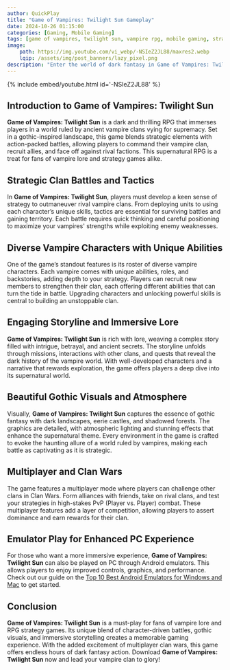 ```yaml
---
author: QuickPlay
title: "Game of Vampires: Twilight Sun Gameplay"
date: 2024-10-26 01:15:00
categories: [Gaming, Mobile Gaming]
tags: [game of vampires, twilight sun, vampire rpg, mobile gaming, strategy, action, supernatural]
image: 
    path: https://img.youtube.com/vi_webp/-NSIeZ2JL88/maxres2.webp
    lqip: /assets/img/post_banners/lazy_pixel.png
description: "Enter the world of dark fantasy in Game of Vampires: Twilight Sun, where players lead vampire clans in a battle for survival and dominance."
---
```


{% include embed/youtube.html id='-NSIeZ2JL88' %}

## Introduction to Game of Vampires: Twilight Sun

**Game of Vampires: Twilight Sun** is a dark and thrilling RPG that immerses players in a world ruled by ancient vampire clans vying for supremacy. Set in a gothic-inspired landscape, this game blends strategic elements with action-packed battles, allowing players to command their vampire clan, recruit allies, and face off against rival factions. This supernatural RPG is a treat for fans of vampire lore and strategy games alike.

## Strategic Clan Battles and Tactics

In **Game of Vampires: Twilight Sun**, players must develop a keen sense of strategy to outmaneuver rival vampire clans. From deploying units to using each character’s unique skills, tactics are essential for surviving battles and gaining territory. Each battle requires quick thinking and careful positioning to maximize your vampires' strengths while exploiting enemy weaknesses.

## Diverse Vampire Characters with Unique Abilities

One of the game’s standout features is its roster of diverse vampire characters. Each vampire comes with unique abilities, roles, and backstories, adding depth to your strategy. Players can recruit new members to strengthen their clan, each offering different abilities that can turn the tide in battle. Upgrading characters and unlocking powerful skills is central to building an unstoppable clan.

## Engaging Storyline and Immersive Lore

**Game of Vampires: Twilight Sun** is rich with lore, weaving a complex story filled with intrigue, betrayal, and ancient secrets. The storyline unfolds through missions, interactions with other clans, and quests that reveal the dark history of the vampire world. With well-developed characters and a narrative that rewards exploration, the game offers players a deep dive into its supernatural world.

## Beautiful Gothic Visuals and Atmosphere

Visually, **Game of Vampires: Twilight Sun** captures the essence of gothic fantasy with dark landscapes, eerie castles, and shadowed forests. The graphics are detailed, with atmospheric lighting and stunning effects that enhance the supernatural theme. Every environment in the game is crafted to evoke the haunting allure of a world ruled by vampires, making each battle as captivating as it is strategic.

## Multiplayer and Clan Wars

The game features a multiplayer mode where players can challenge other clans in Clan Wars. Form alliances with friends, take on rival clans, and test your strategies in high-stakes PvP (Player vs. Player) combat. These multiplayer features add a layer of competition, allowing players to assert dominance and earn rewards for their clan.

## Emulator Play for Enhanced PC Experience

For those who want a more immersive experience, **Game of Vampires: Twilight Sun** can also be played on PC through Android emulators. This allows players to enjoy improved controls, graphics, and performance. Check out our guide on the [Top 10 Best Android Emulators for Windows and Mac](https://quickplaymobile.github.io/posts/Top-10-Best-Android-Emulators-for-Windows-and-Mac/) to get started.

## Conclusion

**Game of Vampires: Twilight Sun** is a must-play for fans of vampire lore and RPG strategy games. Its unique blend of character-driven battles, gothic visuals, and immersive storytelling creates a memorable gaming experience. With the added excitement of multiplayer clan wars, this game offers endless hours of dark fantasy action. Download **Game of Vampires: Twilight Sun** now and lead your vampire clan to glory!
